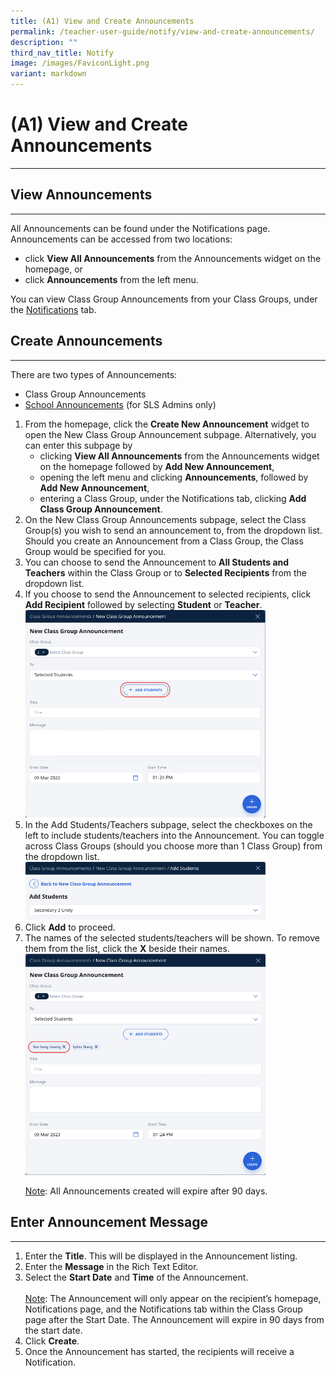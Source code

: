 ```yaml
---
title: (A1) View and Create Announcements
permalink: /teacher-user-guide/notify/view-and-create-announcements/
description: ""
third_nav_title: Notify
image: /images/FaviconLight.png
variant: markdown
---
```

<h1>(A1) View and Create Announcements</h1><hr>
<h2>View Announcements</h2>
<hr>
<p>All Announcements can be found under the Notifications page. Announcements can be accessed from two locations:</p>
<ul>
  <li>click <strong>View All Announcements</strong> from the Announcements widget on the homepage, or</li>
  <li>click <strong>Announcements</strong> from the left menu.</li>
</ul>
<p>You can view Class Group Announcements from your Class Groups, under the <a target="_blank" href="/teacher-user-guide/notify/view-notifications/">Notifications</a> tab. </p>
<h2>Create Announcements</h2>
<hr>
<p>There are two types of Announcements:</p>
<ul>
  <li>Class Group Announcements</li>
  <li><a target="_blank" href="/teacher-user-guide/notify/manage-announcements/">School Announcements</a> (for SLS Admins only)</li>
</ul>
<ol>
  <li>From the homepage, click the <strong>Create New Announcement</strong> widget to open the New Class Group Announcement subpage. Alternatively, you can enter this subpage by
    <ul>
      <li>clicking <strong>View All Announcements</strong> from the Announcements widget on the homepage followed by <b>Add New Announcement</b>,</li>
      <li>opening the left menu and clicking <strong>Announcements</strong>, followed by <b>Add New Announcement</b>,</li>
      <li>entering a Class Group, under the Notifications tab, clicking <strong>Add Class Group Announcement</strong>.</li>
    </ul>
  </li>
  <li>On the New Class Group Announcements subpage, select the Class Group(s) you wish to send an announcement to, from the dropdown list. Should you create an Announcement from a Class Group, the Class Group would be specified for you.</li>
  <li>You can choose to send the Announcement to <strong>All Students and Teachers</strong> within the Class Group or to <strong>Selected Recipients</strong> from the dropdown list.</li>
  <li>If you choose to send the Announcement to selected recipients, click <strong>Add Recipient</strong> followed by selecting <b>Student</b> or <b>Teacher</b>.
		<img alt="View and Create Announcements" style="width: 80%;" src="/images/2Teacher/N-NewAnnouncement.png"></li>
  <li>In the Add Students/Teachers subpage, select the checkboxes on the left to include students/teachers into the Announcement. You can toggle across Class Groups (should you choose more than 1 Class Group) from the dropdown list. 
		<img alt="View and Create Announcements" style="width: 80%;" src="/images/2Teacher/N-SelectClassGroup.png"></li>
  <li>Click <strong>Add</strong> to proceed.</li>
  <li>The names of the selected students/teachers will be shown. To remove them from the list, click the <strong>X</strong> beside their names. <img alt="View and Create Announcements" style="width: 80%;" src="/images/2Teacher/N-RemoveStudents.png"></li>
<p><u>Note</u>: All Announcements created will expire after 90 days.</p>
</ol>
<h2>Enter Announcement Message</h2>
<hr>
<ol>
  <li>Enter the <strong>Title</strong>. This will be displayed in the Announcement listing.</li>
  <li>Enter the <strong>Message</strong> in the Rich Text Editor.</li>
  <li>Select the <strong>Start Date</strong> and <strong>Time</strong> of the Announcement.<br><br>
    <u>Note</u>: The Announcement will only appear on the recipient’s homepage, Notifications page, and the Notifications tab within the Class Group page after the Start Date. The Announcement will expire in 90 days from the start date.</li>
  <li>Click <strong>Create</strong>.</li>
  <li>Once the Announcement has started, the recipients will receive a Notification.</li>
</ol>